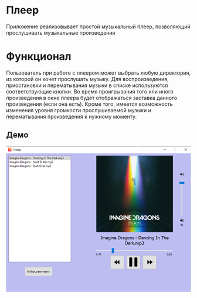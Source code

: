 # Плеер
Приложение реализовывает простой музыкальный плеер, позволяющий прослушивать музыкальные произведения

# Функционал
Пользователь при работе с плеером может выбрать любую директория, из которой он хочет прослушать музыку. Для воспроизведения, приостановки и перематывания музыки в списке используются соответствующие кнопки. Во время проигрывания того или иного произведения в окне плеера будет отображаться заставка данного произведения (если она есть). Кроме того, имеется возможность изменения уровня громкости прослушиваемой музыки и перематывания произведения к нужному моменту.

## Демо
![Alt text](https://github.com/SerpentDragon/MusicPlayer-Qt/blob/master/Demo/demo.png)